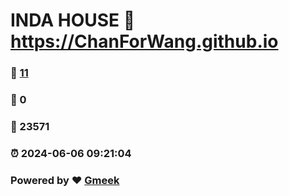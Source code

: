# INDA HOUSE :link: https://ChanForWang.github.io 
### :page_facing_up: [11](https://ChanForWang.github.io/tag.html) 
### :speech_balloon: 0 
### :hibiscus: 23571 
### :alarm_clock: 2024-06-06 09:21:04 
### Powered by :heart: [Gmeek](https://github.com/Meekdai/Gmeek)
